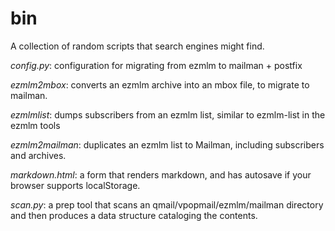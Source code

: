 bin
===

A collection of random scripts that search engines might find.

*config.py*: configuration for migrating from ezmlm to mailman + postfix

*ezmlm2mbox*: converts an ezmlm archive into an mbox file, to migrate to mailman.

*ezmlmlist*: dumps subscribers from an ezmlm list, similar to ezmlm-list in the ezmlm tools

*ezmlm2mailman*: duplicates an ezmlm list to Mailman, including subscribers and archives.

*markdown.html*: a form that renders markdown, and has autosave if your browser supports localStorage.

*scan.py*: a prep tool that scans an qmail/vpopmail/ezmlm/mailman directory and then produces a data structure cataloging the contents.

